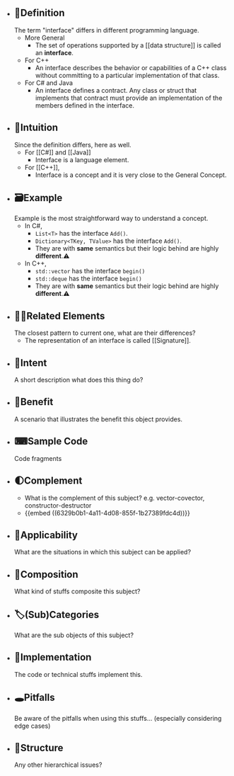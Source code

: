 - ## 📝Definition
  The term "interface" differs in different programming language.
	- More General
		- The set of operations supported by a [[data structure]] is called an **interface**.
	- For C++
		- An interface describes the behavior or capabilities of a C++ class without committing to a particular implementation of that class.
	- For C# and Java
		- An interface defines a contract. Any class or struct that implements that contract must provide an implementation of the members defined in the interface.
- ## 🧠Intuition
  Since the definition differs, here as well.
	- For [[C#]] and [[Java]]
		- Interface is a language element.
	- For [[C++]],
		- Interface is a concept and it is very close to the General Concept.
- ## 🗃Example
  Example is the most straightforward way to understand a concept.
	- In C#,
		- `List<T>` has the interface `Add()`.
		- `Dictionary<TKey, TValue>` has the interface `Add()`.
		- They are with **same** semantics but their logic behind are highly **different**.⚠
	- In C++,
		- `std::vector` has the interface `begin()`
		- `std::deque` has the interface `begin()`
		- They are with **same** semantics but their logic behind are highly **different**.⚠
- ## 🙋‍♂️Related Elements
   The closest pattern to current one, what are their differences?
	- The representation of an interface is called [[Signature]].
- ## 🎯Intent
   A short description what does this thing do?
- ## 🚀Benefit
   A scenario that illustrates the benefit this object provides.
- ## ⌨Sample Code
   Code fragments
- ## 🌓Complement
	- What is the complement of this subject? e.g. vector-covector, constructor-destructor
	- {{embed ((6329b0b1-4a11-4d08-855f-1b27389fdc4d))}}
- ## 🤳Applicability
   What are the situations in which this subject can be applied?
- ## 🧪Composition
  What kind of stuffs composite this subject?
- ## 🏷(Sub)Categories
  What are the sub objects of this subject?
- ## 🔎Implementation
   The code or technical stuffs implement this.
- ## 🕳Pitfalls
  Be aware of the pitfalls when using this stuffs... (especially considering edge cases)
- ## 🧱Structure
  Any other hierarchical issues?